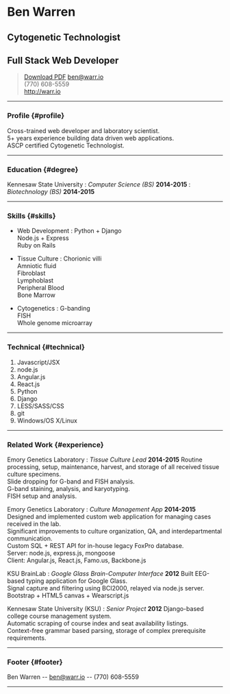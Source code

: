 # Ben Warren
## Cytogenetic Technologist
## Full Stack Web Developer


> [Download PDF](resume.pdf)
> [ben@warr.io](mailto:ben@warr.io)<br>
> (770) 608-5559<br>
> <a href='http://warr.io/'>http://warr.io</a>

------

### Profile {#profile}

Cross-trained web developer and laboratory scientist.<br>5+ years experience building data driven web applications.<br>ASCP certified Cytogenetic Technologist.

------

### Education {#degree}

Kennesaw State University
: *Computer Science (BS)*
  __2014-2015__
: *Biotechnology (BS)*
  __2014-2015__

------

### Skills {#skills}

* Web Development
  : Python + Django<br>Node.js + Express<br>Ruby on Rails

* Tissue Culture
  : Chorionic villi<br>Amniotic fluid<br>Fibroblast<br>Lymphoblast<br>Peripheral Blood<br>Bone Marrow

* Cytogenetics
  : G-banding<br>FISH<br>Whole genome microarray

------

### Technical {#technical}

1. Javascript/JSX
1. node.js
1. Angular.js
1. React.js
1. Python
1. Django
1. LESS/SASS/CSS
1. git
1. Windows/OS X/Linux

------

### Related Work {#experience}
Emory Genetics Laboratory
: *Tissue Culture Lead*
  __2014-2015__
  Routine processing, setup, maintenance, harvest, and storage of all received tissue culture specimens.<br>
  Slide dropping for G-band and FISH analysis.<br>
  G-band staining, analysis, and karyotyping.<br>
  FISH setup and analysis.<br>

Emory Genetics Laboratory
: *Culture Management App*
  __2014-2015__
  Designed and implemented custom web application for managing cases received in the lab.<br>
  Significant improvements to culture organization, QA, and interdepartmental communication.<br>
  Custom SQL + REST API for in-house legacy FoxPro database.<br>
  Server: node.js, express.js, mongoose<br>
  Client: Angular.js, React.js, Famo.us, Backbone.js

KSU BrainLab
: *Google Glass Brain-Computer Interface*
  __2012__
  Built EEG-based typing application for Google Glass.<br>
  Signal capture and filtering using BCI2000, relayed via node.js server.<br>
  Bootstrap + HTML5 canvas + Wearscript.js

Kennesaw State University (KSU)
: *Senior Project*
  __2012__
  Django-based college course management system.<br>
  Automatic scraping of course index and seat availability listings.<br>
  Context-free grammar based parsing, storage of complex prerequisite requirements.<br>

------

### Footer {#footer}

Ben Warren -- [ben@warr.io](ben@warr.io) -- (770) 608-5559

------
